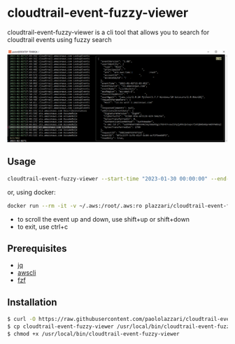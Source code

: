 # cloudtrail-event-fuzzy-viewer

cloudtrail-event-fuzzy-viewer is a cli tool that allows you to search for cloudtrail events using fuzzy search 

![demo](doc/demo.png)


## Usage

```bash
cloudtrail-event-fuzzy-viewer --start-time "2023-01-30 00:00:00" --end-time "2023-02-03 00:00:00"
```

or, using docker:

```bash
docker run --rm -it -v ~/.aws:/root/.aws:ro plazzari/cloudtrail-event-fuzzy-viewer:latest --start-time "2023-01-30 00:00:00" --end-time "2023-02-03 00:00:00"
```

- to scroll the event up and down, use shift+up or shift+down
- to exit, use ctrl+c

## Prerequisites

- [jq](https://github.com/stedolan/jq)
- [awscli](https://github.com/aws/aws-cli)
- [fzf](https://github.com/junegunn/fzf)


## Installation

```bash
$ curl -O https://raw.githubusercontent.com/paololazzari/cloudtrail-event-fuzzy-viewer/master/cloudtrail-event-fuzzy-viewer
$ cp cloudtrail-event-fuzzy-viewer /usr/local/bin/cloudtrail-event-fuzzy-viewer
$ chmod +x /usr/local/bin/cloudtrail-event-fuzzy-viewer
```

